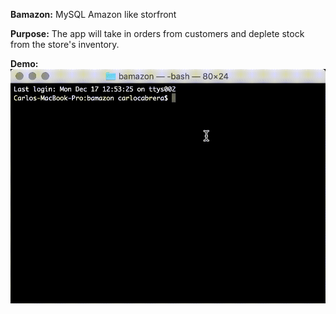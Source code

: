 **Bamazon:** MySQL Amazon like storfront

**Purpose:** The app will take in orders from customers and deplete stock from the store's inventory.

**Demo:** ![Bamazon Demo](demo.gif)
